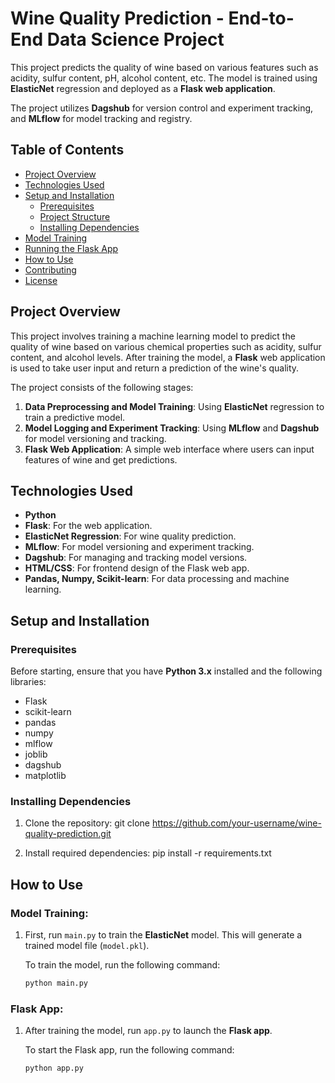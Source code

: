 # Wine Quality Prediction - End-to-End Data Science Project

This project predicts the quality of wine based on various features such as acidity, sulfur content, pH, alcohol content, etc. The model is trained using **ElasticNet** regression and deployed as a **Flask web application**. 

The project utilizes **Dagshub** for version control and experiment tracking, and **MLflow** for model tracking and registry.

## Table of Contents

- [Project Overview](#project-overview)
- [Technologies Used](#technologies-used)
- [Setup and Installation](#setup-and-installation)
  - [Prerequisites](#prerequisites)
  - [Project Structure](#project-structure)
  - [Installing Dependencies](#installing-dependencies)
- [Model Training](#model-training)
- [Running the Flask App](#running-the-flask-app)
- [How to Use](#how-to-use)
- [Contributing](#contributing)
- [License](#license)

## Project Overview

This project involves training a machine learning model to predict the quality of wine based on various chemical properties such as acidity, sulfur content, and alcohol levels. After training the model, a **Flask** web application is used to take user input and return a prediction of the wine's quality.

The project consists of the following stages:
1. **Data Preprocessing and Model Training**: Using **ElasticNet** regression to train a predictive model.
2. **Model Logging and Experiment Tracking**: Using **MLflow** and **Dagshub** for model versioning and tracking.
3. **Flask Web Application**: A simple web interface where users can input features of wine and get predictions.

## Technologies Used

- **Python**
- **Flask**: For the web application.
- **ElasticNet Regression**: For wine quality prediction.
- **MLflow**: For model versioning and experiment tracking.
- **Dagshub**: For managing and tracking model versions.
- **HTML/CSS**: For frontend design of the Flask web app.
- **Pandas, Numpy, Scikit-learn**: For data processing and machine learning.

## Setup and Installation

### Prerequisites

Before starting, ensure that you have **Python 3.x** installed and the following libraries:

- Flask
- scikit-learn
- pandas
- numpy
- mlflow
- joblib
- dagshub
- matplotlib

### Installing Dependencies

1. Clone the repository:
    git clone https://github.com/your-username/wine-quality-prediction.git

2. Install required dependencies:
    pip install -r requirements.txt


## How to Use

### **Model Training**:
1. First, run `main.py` to train the **ElasticNet** model. This will generate a trained model file (`model.pkl`).
   
   To train the model, run the following command:
   ```bash
   python main.py

### **Flask App**:
1. After training the model, run `app.py` to launch the **Flask app**.
   
   To start the Flask app, run the following command:
   ```bash
   python app.py

